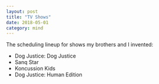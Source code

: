 ```yaml
---
layout: post
title: "TV Shows"
date: 2018-05-01
category: mind
---
```


The scheduling lineup for shows my brothers and I invented:
  - Dog Justice: Dog Justice
  - Sanq Star
  - Koncussion Kids
  - Dog Justice: Human Edition
